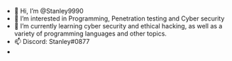 - 👋 Hi, I’m @Stanley9990
- 👀 I’m interested in Programming, Penetration testing and Cyber security
- 🌱 I’m currently learning cyber security and ethical hacking, as well as a variety of programming languages and other topics.
- 📫 Discord: Stanley#0877
- 

